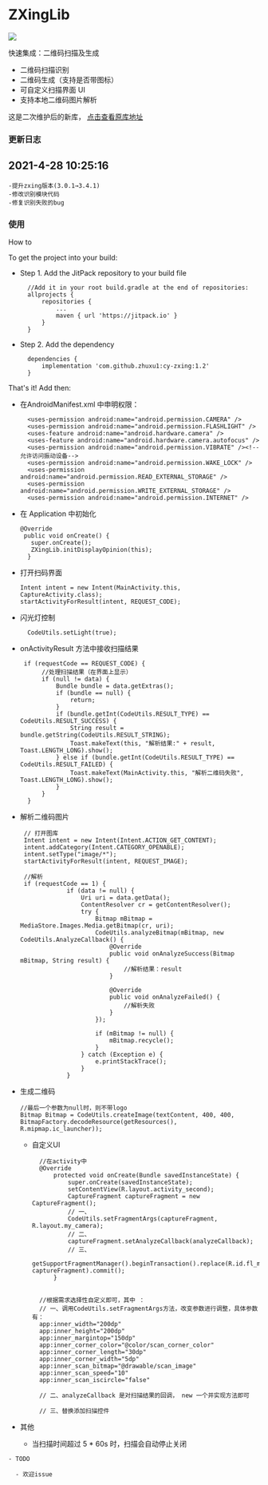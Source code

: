 # ZXingLib

[![](https://jitpack.io/v/zhuxu1/cy-zxing.svg)](https://jitpack.io/#zhuxu1/cy-zxing)


快速集成：二维码扫描及生成

- 二维码扫描识别
- 二维码生成（支持是否带图标）
- 可自定义扫描界面 UI   
- 支持本地二维码图片解析

这是二次维护后的新库，
[点击查看原库地址](https://github.com/Dkaishu/ZXingLib.git "Dkaishu / ZXingLib")

### 更新日志
## 2021-4-28 10:25:16 
    -提升zxing版本(3.0.1→3.4.1)
    -修改识别模块代码
    -修复识别失败的bug


### 使用
How to

To get the project into your build:

- Step 1. Add the JitPack repository to your build file

        //Add it in your root build.gradle at the end of repositories:
        allprojects {
            repositories {
                ...
                maven { url 'https://jitpack.io' }
            }
        }
- Step 2. Add the dependency

        dependencies {
	        implementation 'com.github.zhuxu1:cy-zxing:1.2'
        }

That's it! Add then:
- 在AndroidManifest.xml 中申明权限：

        <uses-permission android:name="android.permission.CAMERA" />
        <uses-permission android:name="android.permission.FLASHLIGHT" />
        <uses-feature android:name="android.hardware.camera" />
        <uses-feature android:name="android.hardware.camera.autofocus" />
        <uses-permission android:name="android.permission.VIBRATE" /><!--允许访问振动设备-->
        <uses-permission android:name="android.permission.WAKE_LOCK" />
        <uses-permission android:name="android.permission.READ_EXTERNAL_STORAGE" />
        <uses-permission android:name="android.permission.WRITE_EXTERNAL_STORAGE" />
        <uses-permission android:name="android.permission.INTERNET" />

 - 在 Application 中初始化
 
       @Override
        public void onCreate() {
          super.onCreate();
          ZXingLib.initDisplayOpinion(this);
         }
 
 - 打开扫码界面

       Intent intent = new Intent(MainActivity.this, CaptureActivity.class);
       startActivityForResult(intent, REQUEST_CODE);

 - 闪光灯控制

         CodeUtils.setLight(true);

 - onActivityResult 方法中接收扫描结果
 
        if (requestCode == REQUEST_CODE) {
             //处理扫描结果（在界面上显示）
             if (null != data) {
                 Bundle bundle = data.getExtras();
                 if (bundle == null) {
                     return;
                 }
                 if (bundle.getInt(CodeUtils.RESULT_TYPE) == CodeUtils.RESULT_SUCCESS) {
                     String result = bundle.getString(CodeUtils.RESULT_STRING);
                     Toast.makeText(this, "解析结果:" + result, Toast.LENGTH_LONG).show();
                 } else if (bundle.getInt(CodeUtils.RESULT_TYPE) == CodeUtils.RESULT_FAILED) {
                     Toast.makeText(MainActivity.this, "解析二维码失败", Toast.LENGTH_LONG).show();
                 }
             }
         }
         
 - 解析二维码图片

        // 打开图库
        Intent intent = new Intent(Intent.ACTION_GET_CONTENT);
        intent.addCategory(Intent.CATEGORY_OPENABLE);
        intent.setType("image/*");
        startActivityForResult(intent, REQUEST_IMAGE);

        //解析
        if (requestCode == 1) {
                    if (data != null) {
                        Uri uri = data.getData();
                        ContentResolver cr = getContentResolver();
                        try {
                            Bitmap mBitmap = MediaStore.Images.Media.getBitmap(cr, uri);
                            CodeUtils.analyzeBitmap(mBitmap, new CodeUtils.AnalyzeCallback() {
                                @Override
                                public void onAnalyzeSuccess(Bitmap mBitmap, String result) {
                                    //解析结果：result
                                }

                                @Override
                                public void onAnalyzeFailed() {
                                    //解析失败
                                }
                            });

                            if (mBitmap != null) {
                                mBitmap.recycle();
                            }
                        } catch (Exception e) {
                            e.printStackTrace();
                        }
                    }

  - 生成二维码

        //最后一个参数为null时，则不带logo
        Bitmap Bitmap = CodeUtils.createImage(textContent, 400, 400, BitmapFactory.decodeResource(getResources(), R.mipmap.ic_launcher));

    - 自定义UI

            //在activity中
            @Override
                protected void onCreate(Bundle savedInstanceState) {
                    super.onCreate(savedInstanceState);
                    setContentView(R.layout.activity_second);
                    CaptureFragment captureFragment = new CaptureFragment();
                    // 一、
                    CodeUtils.setFragmentArgs(captureFragment, R.layout.my_camera);
                    // 二、
                    captureFragment.setAnalyzeCallback(analyzeCallback);
                    // 三、
                    getSupportFragmentManager().beginTransaction().replace(R.id.fl_my_container, captureFragment).commit();
                }


            //根据需求选择性自定义即可，其中 ：
            // 一、调用CodeUtils.setFragmentArgs方法，改变参数进行调整，具体参数有：
            app:inner_width="200dp"
            app:inner_height="200dp"
            app:inner_margintop="150dp"
            app:inner_corner_color="@color/scan_corner_color"
            app:inner_corner_length="30dp"
            app:inner_corner_width="5dp"
            app:inner_scan_bitmap="@drawable/scan_image"
            app:inner_scan_speed="10"
            app:inner_scan_iscircle="false"

            // 二、analyzeCallback 是对扫描结果的回调， new 一个并实现方法即可

            // 三、替换添加扫描控件


   - 其他

     - 当扫描时间超过 5 * 60s 时，扫描会自动停止关闭

    - TODO

      - 欢迎issue
